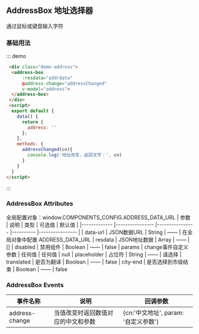 <script>
  const addrdata = require('../../../examples/assets/data/address-data.json');
  export default {
    data() {
      return {
        address: '',
        addrdata: addrdata
      };
    },
    methods: {
      addressChanged(cn){
        console.log('地址改变，返回文字：', cn)
      }
    }
  }
</script>
<style>
  .demo-address {
    width: 180px;
  }
</style>
## AddressBox 地址选择器

通过鼠标或键盘输入字符

### 基础用法

::: demo
```html
 <div class="demo-address">
  <address-box  
      :resdata="addrdata"
      @address-change="addressChanged" 
      v-model="address">
  </address-box>
 </div>
 <script>
  export default {
    data() {
      return {
        address: ''
      };
    },
    methods: {
      addressChanged(cn){
        console.log('地址改变，返回文字：', cn)
      }
    }
  }
</script>
```
:::


### AddressBox Attributes
全局配置对象：window.COMPONENTS_CONFIG.ADDRESS_DATA_URL
| 参数          | 说明            | 类型            | 可选值    | 默认值   |
|------------- |---------------- |---------------- |---------- |---------------- |
|   data-url  | JSON数据URL          |  String    |   ——     |  在全局对象中配置 ADDRESS_DATA_URL 
|   resdata   | JSON地址数据         |  Array      |   ——    |    []
|   disabled  | 禁用组件             |  Boolean    |   ——    |   false
|   params    | change事件自定义参数  |  任何值     |  任何值  |   null
| placeholder | 	占位符             |  String     |   ——    |  请选择
| translated  | 	是否为翻译         |  Boolean     |   ——    |  false
| city-end    | 是否选择到市级结束    |  Boolean     |   ——    |  false

### AddressBox Events
| 事件名称 | 说明 | 回调参数 |
|---------|--------|---------|
|address-change|当值改变时返回数值对应的中文和参数|{cn:'中文地址', param: '自定义参数'}